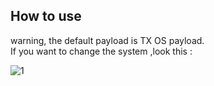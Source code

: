 ## How to use
warning, the default payload is TX OS payload.  
If you want to change the system ,look this :

![1]()



